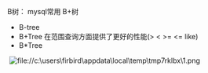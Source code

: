    B树： mysql常用 B+树

-  B-tree
- B+Tree 在范围查询方面提供了更好的性能(> < >= <= like)
- B*Tree

​           ![file://c:\users\firbird\appdata\local\temp\tmp7rklbx\1.png](https://i.loli.net/2020/08/06/N1wq6X9ihc7BxYp.png)